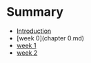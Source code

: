 # Summary

* [Introduction](README.md)
* [week 0](chapter 0.md)
* [week 1](week_1.md)
* [week 2](week2.md)

